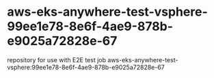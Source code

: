 # aws-eks-anywhere-test-vsphere-99ee1e78-8e6f-4ae9-878b-e9025a72828e-67
repository for use with E2E test job aws-eks-anywhere-test-vsphere:99ee1e78-8e6f-4ae9-878b-e9025a72828e-67
